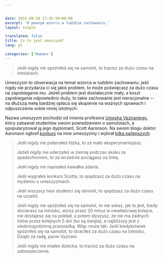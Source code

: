 ```yaml
---  
  

date: 2015-09-20 17:45:58+00:00  
excerpt: 'O pewnym wzorcu w ludzkim zachowaniu.'  
layout: single  

translated: false
title: Co to jest umeszyzm?  
lang: pl

categories: ['Humans']
---  
```


  

<blockquote>Jeśli nigdy nie spóźniłeś się na samolot, to tracisz za dużo czasu na lotniskach.</blockquote>  



Umeszyzm to obserwacja na temat wzorca w ludzkim zachowaniu: jeśli nigdy nie przydarza ci się jakiś problem, to może poświęcasz za dużo czasu na zapobieganie mu. Jeżeli problem jest dostatecznie mały, a koszt zapobiegania odpowiednio duży, to takie zachowanie jest nieracjonalne -- na dłuższą metę bardziej opłaca się skupienie na ważnych sprawach i odpuszczenie sobie mniej istotnych.  

Nazwa _umeszyzm_ pochodzi od imienia profesora [Umesha Vaziraniego](http://www.cs.berkeley.edu/~vazirani/), który zabawiał studentów swoim powiedzeniem o samolotach, a spopularyzował ją jego dyplomant, Scott Aaronson. Na swoim blogu doktor Aaronson ogłosił [konkurs](http://www.scottaaronson.com/blog/?p=40) na inne umeszyzmy i wybrał [kilka najlepszych](http://www.scottaaronson.com/blog/?p=42):  



<blockquote>Jeśli nigdy nie połamałeś łóżka, to za mało eksperymentujesz.  

Jeżeli nigdy nie uderzyłeś w ziemię podczas skoku ze spadochronem, to za wcześnie pociągasz za linkę.  

Jeśli nigdy nie napisałeś kawałka zdania.  

Jeśli wygrałeś konkurs Scotta, to spędzasz za dużo czasu na myśleniu o umeszyzmach.  

Jeśli wszyscy twoi studenci się obronili, to spędzasz za dużo czasu na uczelni.  

Jeśli nigdy nie spóźniłeś się na samolot, to nie wiesz, jak to jest, kiedy docierasz na lotnisko, stoisz przez 20 minut w niewłaściwej kolejce, nie dostajesz się na pokład, a potem słyszysz, że nie ma żadnych lotów przez kolejnych 5 dni (bo są święta), a najbliższy jest z siedmiogodzinną przesiadką. Więc może tak: Jeśli kiedykolwiek spóźniłeś się na samolot, to straciłeś za dużo czasu na lotnisku. Dzięki za radę, panie Vazirani.  

Jeśli nigdy nie miałeś dziecka, to tracisz za dużo czasu na zabezpieczenie.  
</blockquote>  


  
